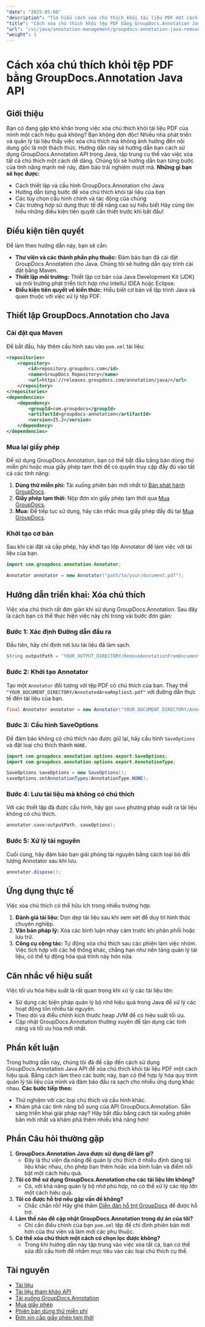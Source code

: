 ```yaml
---
"date": "2025-05-06"
"description": "Tìm hiểu cách xóa chú thích khỏi tài liệu PDF một cách liền mạch bằng API GroupDocs.Annotation trong Java. Làm theo hướng dẫn từng bước của chúng tôi để quản lý tài liệu hiệu quả."
"title": "Cách xóa chú thích khỏi tệp PDF bằng GroupDocs.Annotation Java API"
"url": "/vi/java/annotation-management/groupdocs-annotation-java-remove-pdf-annotations/"
"weight": 1
---
```


# Cách xóa chú thích khỏi tệp PDF bằng GroupDocs.Annotation Java API
## Giới thiệu
Bạn có đang gặp khó khăn trong việc xóa chú thích khỏi tài liệu PDF của mình một cách hiệu quả không? Bạn không đơn độc! Nhiều nhà phát triển và quản lý tài liệu thấy việc xóa chú thích mà không ảnh hưởng đến nội dung gốc là một thách thức. Hướng dẫn này sẽ hướng dẫn bạn cách sử dụng GroupDocs.Annotation API trong Java, tập trung cụ thể vào việc xóa tất cả chú thích một cách dễ dàng. Chúng tôi sẽ hướng dẫn bạn từng bước của tính năng mạnh mẽ này, đảm bảo trải nghiệm mượt mà.
**Những gì bạn sẽ học được:**
- Cách thiết lập và cấu hình GroupDocs.Annotation cho Java
- Hướng dẫn từng bước để xóa chú thích khỏi tài liệu của bạn
- Các tùy chọn cấu hình chính và tác động của chúng
- Các trường hợp sử dụng thực tế để nâng cao sự hiểu biết
Hãy cùng tìm hiểu những điều kiện tiên quyết cần thiết trước khi bắt đầu!
## Điều kiện tiên quyết
Để làm theo hướng dẫn này, bạn sẽ cần:
- **Thư viện và các thành phần phụ thuộc:** Đảm bảo bạn đã cài đặt GroupDocs.Annotation cho Java. Chúng tôi sẽ hướng dẫn quy trình cài đặt bằng Maven.
- **Thiết lập môi trường:** Thiết lập cơ bản của Java Development Kit (JDK) và môi trường phát triển tích hợp như IntelliJ IDEA hoặc Eclipse.
- **Điều kiện tiên quyết về kiến thức:** Hiểu biết cơ bản về lập trình Java và quen thuộc với việc xử lý tệp PDF.
## Thiết lập GroupDocs.Annotation cho Java
### Cài đặt qua Maven
Để bắt đầu, hãy thêm cấu hình sau vào `pom.xml` tài liệu:
```xml
<repositories>
    <repository>
        <id>repository.groupdocs.com</id>
        <name>GroupDocs Repository</name>
        <url>https://releases.groupdocs.com/annotation/java/</url>
    </repository>
</repositories>
<dependencies>
    <dependency>
        <groupId>com.groupdocs</groupId>
        <artifactId>groupdocs-annotation</artifactId>
        <version>25.2</version>
    </dependency>
</dependencies>
```
### Mua lại giấy phép
Để sử dụng GroupDocs.Annotation, bạn có thể bắt đầu bằng bản dùng thử miễn phí hoặc mua giấy phép tạm thời để có quyền truy cập đầy đủ vào tất cả các tính năng:
1. **Dùng thử miễn phí:** Tải xuống phiên bản mới nhất từ [Bản phát hành GroupDocs](https://releases.groupdocs.com/annotation/java/).
2. **Giấy phép tạm thời:** Nộp đơn xin giấy phép tạm thời qua [Mua GroupDocs](https://purchase.groupdocs.com/temporary-license/).
3. **Mua:** Để tiếp tục sử dụng, hãy cân nhắc mua giấy phép đầy đủ tại [Mua GroupDocs](https://purchase.groupdocs.com/buy).
### Khởi tạo cơ bản
Sau khi cài đặt và cấp phép, hãy khởi tạo lớp Annotator để làm việc với tài liệu của bạn.
```java
import com.groupdocs.annotation.Annotator;

Annotator annotator = new Annotator("path/to/your/document.pdf");
```
## Hướng dẫn triển khai: Xóa chú thích
Việc xóa chú thích rất đơn giản khi sử dụng GroupDocs.Annotation. Sau đây là cách bạn có thể thực hiện việc này chỉ trong vài bước đơn giản:
### Bước 1: Xác định Đường dẫn đầu ra
Đầu tiên, hãy chỉ định nơi lưu tài liệu đã làm sạch.
```java
String outputPath = "YOUR_OUTPUT_DIRECTORY/RemoveAnnotationFromDocument.pdf"; // Cập nhật với đường dẫn của bạn
```
### Bước 2: Khởi tạo Annotator
Tạo một `Annotator` đối tượng với tệp PDF có chú thích của bạn. Thay thế `"YOUR_DOCUMENT_DIRECTORY/AnnotatedAreaReplies5.pdf"` với đường dẫn thực tế đến tài liệu của bạn.
```java
final Annotator annotator = new Annotator("YOUR_DOCUMENT_DIRECTORY/AnnotatedAreaReplies5.pdf");
```
### Bước 3: Cấu hình SaveOptions
Để đảm bảo không có chú thích nào được giữ lại, hãy cấu hình `SaveOptions` và đặt loại chú thích thành `NONE`.
```java
import com.groupdocs.annotation.options.export.SaveOptions;
import com.groupdocs.annotation.options.export.AnnotationType;

SaveOptions saveOptions = new SaveOptions();
saveOptions.setAnnotationTypes(AnnotationType.NONE);
```
### Bước 4: Lưu tài liệu mà không có chú thích
Với các thiết lập đã được cấu hình, hãy gọi `save` phương pháp xuất ra tài liệu không có chú thích.
```java
annotator.save(outputPath, saveOptions);
```
### Bước 5: Xử lý tài nguyên
Cuối cùng, hãy đảm bảo bạn giải phóng tài nguyên bằng cách loại bỏ đối tượng Annotator sau khi lưu.
```java
annotator.dispose();
```
## Ứng dụng thực tế
Việc xóa chú thích có thể hữu ích trong nhiều trường hợp:
1. **Đánh giá tài liệu:** Dọn dẹp tài liệu sau khi xem xét để duy trì hình thức chuyên nghiệp.
2. **Văn bản pháp lý:** Xóa các bình luận nhạy cảm trước khi phân phối hoặc lưu trữ.
3. **Công cụ cộng tác:** Tự động xóa chú thích sau các phiên làm việc nhóm.
Việc tích hợp với các hệ thống khác, chẳng hạn như nền tảng quản lý tài liệu, có thể tự động hóa quá trình này hơn nữa.
## Cân nhắc về hiệu suất
Việc tối ưu hóa hiệu suất là rất quan trọng khi xử lý các tài liệu lớn:
- Sử dụng các biện pháp quản lý bộ nhớ hiệu quả trong Java để xử lý các hoạt động tốn nhiều tài nguyên.
- Theo dõi và điều chỉnh kích thước heap JVM để có hiệu suất tối ưu.
- Cập nhật GroupDocs.Annotation thường xuyên để tận dụng các tính năng và tối ưu hóa mới nhất.
## Phần kết luận
Trong hướng dẫn này, chúng tôi đã đề cập đến cách sử dụng GroupDocs.Annotation Java API để xóa chú thích khỏi tài liệu PDF một cách hiệu quả. Bằng cách làm theo các bước này, bạn có thể hợp lý hóa quy trình quản lý tài liệu của mình và đảm bảo đầu ra sạch cho nhiều ứng dụng khác nhau.
**Các bước tiếp theo:**
- Thử nghiệm với các loại chú thích và cấu hình khác.
- Khám phá các tính năng bổ sung của API GroupDocs.Annotation.
Sẵn sàng triển khai giải pháp này? Hãy bắt đầu bằng cách tải xuống phiên bản mới nhất và khám phá thêm nhiều khả năng hơn!
## Phần Câu hỏi thường gặp
1. **GroupDocs.Annotation Java được sử dụng để làm gì?**
   - Đây là thư viện đa năng để quản lý chú thích ở nhiều định dạng tài liệu khác nhau, cho phép bạn thêm hoặc xóa bình luận và điểm nổi bật một cách hiệu quả.
2. **Tôi có thể sử dụng GroupDocs.Annotation cho các tài liệu lớn không?**
   - Có, với khả năng quản lý bộ nhớ phù hợp, nó có thể xử lý các tệp lớn một cách hiệu quả.
3. **Tôi có được hỗ trợ nếu gặp vấn đề không?**
   - Chắc chắn rồi! Hãy ghé thăm [Diễn đàn hỗ trợ GroupDocs](https://forum.groupdocs.com/c/annotation/) để được hỗ trợ.
4. **Làm thế nào để cập nhật GroupDocs.Annotation trong dự án của tôi?**
   - Chỉ cần điều chỉnh của bạn `pom.xml` tệp để chỉ định phiên bản mới hơn của thư viện và làm mới các phụ thuộc.
5. **Có thể xóa chú thích một cách có chọn lọc được không?**
   - Trong khi hướng dẫn này tập trung vào việc xóa tất cả, bạn có thể sửa đổi cấu hình để nhắm mục tiêu vào các loại chú thích cụ thể.
## Tài nguyên
- [Tài liệu](https://docs.groupdocs.com/annotation/java/)
- [Tài liệu tham khảo API](https://reference.groupdocs.com/annotation/java/)
- [Tải xuống GroupDocs.Annotation](https://releases.groupdocs.com/annotation/java/)
- [Mua giấy phép](https://purchase.groupdocs.com/buy)
- [Phiên bản dùng thử miễn phí](https://releases.groupdocs.com/annotation/java/)
- [Đơn xin cấp giấy phép tạm thời](https://purchase.groupdocs.com/temporary-license/)
